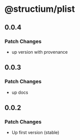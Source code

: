 # @structium/plist

## 0.0.4

### Patch Changes

- up version with provenance

## 0.0.3

### Patch Changes

- up docs

## 0.0.2

### Patch Changes

- Up first version (stable)

